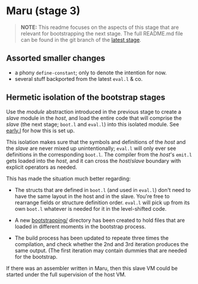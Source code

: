 # Maru (stage 3)

> **NOTE:** This readme focuses on the aspects of this stage that are relevant for bootstrapping the next stage.
> The full README.md file can be found in the git branch of the [latest stage](https://github.com/attila-lendvai/maru/).

## Assorted smaller changes

- a phony `define-constant`; only to denote the intention for now.
- several stuff backported from the latest `eval.l` & co.

## Hermetic isolation of the bootstrap stages

Use the *module* abstraction introduced in the previous stage to create a
*slave* module in the *host*, and load the entire code that will comprise
the *slave* (the next stage; `boot.l` and `eval.l`) into this isolated module.
See [early.l](bootstrapping/early.l) for how this is set up.

This isolation makes sure that the symbols and definitions of the *host* and
the *slave* are never mixed up unintentionally; `eval.l` will only ever see
definitions in the corresponding `boot.l`. The compiler from the *host*'s `emit.l`
gets loaded into the *host*, and it can cross the *host*/*slave*
boundary with explicit operators as needed.

This has made the situation much better regarding:

 - The structs that are defined in `boot.l` (and used in `eval.l`) don't need
   to have the same layout in the host and in the slave. You're free to
   rearrange fields or structure definition order. `eval.l` will pick up
   from its own `boot.l` whatever is needed for it in the level-shifted
   code.

 - A new [bootstrapping/](bootstrapping/) directory has been created
   to hold files that are loaded in different moments in the bootstrap
   process.

 - The build process has been updated to repeate three times the
   compilation, and check whether the 2nd and 3rd iteration produces
   the same output. (The first iteration may contain dummies that are
   needed for the bootstrap.

If there was an assembler written in Maru, then this slave VM
could be started under the full supervision of the host VM.
